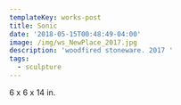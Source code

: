 ```yaml
---
templateKey: works-post
title: Sonic
date: '2018-05-15T00:48:49-04:00'
image: /img/ws_NewPlace_2017.jpg
description: 'woodfired stoneware. 2017 '
tags:
  - sculpture
---
```

6 x 6 x 14 in.
